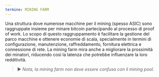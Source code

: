 ```yaml
---
termine: MINING FARM
---
```


Una struttura dove numerose macchine per il mining (spesso ASIC) sono raggruppate insieme per minare bitcoin partecipando al processo di proof of work. Lo scopo di questo raggruppamento è facilitare la gestione del parco macchine e ottenere economie di scala, specialmente in termini di configurazione, manutenzione, raffreddamento, fornitura elettrica e connessione di rete. La mining farm mira anche a migliorare la prossimità dei minatori, riducendo così la latenza che potrebbe influenzare la loro redditività.

> ► *Nota, la mining farm non deve essere confusa con il mining pool.*